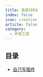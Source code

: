```yaml
---
title: 高效IDEA
index: false
icon: creative
article: false
category:
  - 开发工具
---
```


## 目录

- [自己写插件](从0到1编写一款插件.md)


